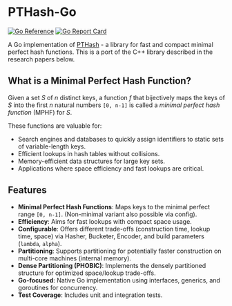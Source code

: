 # PTHash-Go

[![Go Reference](https://pkg.go.dev/badge/github.com/your-username/pthash-go.svg)](https://pkg.go.dev/github.com/your-username/pthash-go)
[![Go Report Card](https://goreportcard.com/badge/github.com/your-username/pthash-go)](https://goreportcard.com/report/github.com/your-username/pthash-go)
<!-- Add build status badge once CI is set up -->

A Go implementation of [PTHash](https://github.com/jermp/pthash) - a library for fast and compact minimal perfect hash functions. This is a port of the C++ library described in the research papers below.

## What is a Minimal Perfect Hash Function?

Given a set *S* of *n* distinct keys, a function *f* that bijectively maps the keys of *S* into the first *n* natural numbers `[0, n-1]` is called a *minimal perfect hash function* (MPHF) for *S*.

These functions are valuable for:

*   Search engines and databases to quickly assign identifiers to static sets of variable-length keys.
*   Efficient lookups in hash tables without collisions.
*   Memory-efficient data structures for large key sets.
*   Applications where space efficiency and fast lookups are critical.

## Features

*   **Minimal Perfect Hash Functions**: Maps keys to the minimal perfect range `[0, n-1]`. (Non-minimal variant also possible via config).
*   **Efficiency**: Aims for fast lookups with compact space usage.
*   **Configurable**: Offers different trade-offs (construction time, lookup time, space) via Hasher, Bucketer, Encoder, and build parameters (`lambda`, `alpha`).
*   **Partitioning**: Supports partitioning for potentially faster construction on multi-core machines (internal memory).
*   **Dense Partitioning (PHOBIC)**: Implements the densely partitioned structure for optimized space/lookup trade-offs.
*   **Go-focused**: Native Go implementation using interfaces, generics, and goroutines for concurrency.
*   **Test Coverage**: Includes unit and integration tests.
